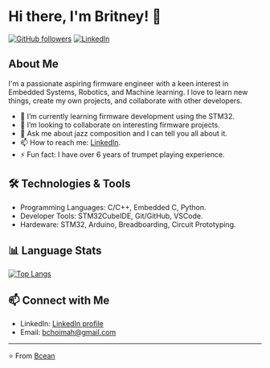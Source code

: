 # Hi there, I'm Britney! 👋

[![GitHub followers](https://img.shields.io/github/followers/Bcean?label=Follow&style=social)](https://github.com/Bcean)
[![LinkedIn](https://img.shields.io/badge/LinkedIn-Connect-blue)](https://www.linkedin.com/in/britney-choimah-17b13632b/)


## About Me

I'm a passionate aspiring firmware engineer with a keen interest in Embedded Systems, Robotics, and Machine learning. I love to learn new things, create my own projects, and collaborate with other developers.

- 🌱 I’m currently learning firmware development using the STM32.
- 👯 I’m looking to collaborate on interesting firmware projects.
- 💬 Ask me about jazz composition and I can tell you all about it.
- 📫 How to reach me: [LinkedIn](https://www.linkedin.com/in/britney-choimah-17b13632b/).
- ⚡ Fun fact: I have over 6 years of trumpet playing experience.

## 🛠️ Technologies & Tools

- Programming Languages: C/C++, Embedded C, Python.
- Developer Tools: STM32CubeIDE, Git/GitHub, VSCode.
- Hardeware: STM32, Arduino, Breadboarding, Circuit Prototyping.

## 📊 Language Stats

[![Top Langs](https://github-readme-stats.vercel.app/api/top-langs/?username=Bcean&layout=compact&theme=radical)](https://github.com/anuraghazra/github-readme-stats)


## 📫 Connect with Me

- LinkedIn: [LinkedIn profile](https://www.linkedin.com/in/yourprofile/)
- Email: bchoimah@gmail.com

---

⭐️ From [Bcean](https://github.com/Bcean)
